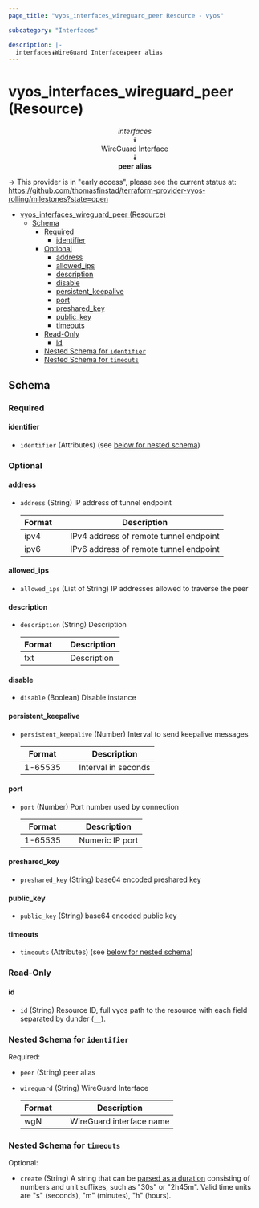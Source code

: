```yaml
---
page_title: "vyos_interfaces_wireguard_peer Resource - vyos"

subcategory: "Interfaces"

description: |-
  interfaces⯯WireGuard Interface⯯peer alias
---
```


# vyos_interfaces_wireguard_peer (Resource)
<center>

*interfaces*  
⯯  
WireGuard Interface  
⯯  
**peer alias**


</center>

-> This provider is in "early access", please see the current status at: https://github.com/thomasfinstad/terraform-provider-vyos-rolling/milestones?state=open

<!--TOC-->

- [vyos_interfaces_wireguard_peer (Resource)](#vyos_interfaces_wireguard_peer-resource)
  - [Schema](#schema)
    - [Required](#required)
      - [identifier](#identifier)
    - [Optional](#optional)
      - [address](#address)
      - [allowed_ips](#allowed_ips)
      - [description](#description)
      - [disable](#disable)
      - [persistent_keepalive](#persistent_keepalive)
      - [port](#port)
      - [preshared_key](#preshared_key)
      - [public_key](#public_key)
      - [timeouts](#timeouts)
    - [Read-Only](#read-only)
      - [id](#id)
    - [Nested Schema for `identifier`](#nested-schema-for-identifier)
    - [Nested Schema for `timeouts`](#nested-schema-for-timeouts)

<!--TOC-->

<!-- schema generated by tfplugindocs -->
## Schema

### Required

#### identifier
- `identifier` (Attributes) (see [below for nested schema](#nestedatt--identifier))

### Optional

#### address
- `address` (String) IP address of tunnel endpoint

    |  Format  &emsp;|  Description                             |
    |----------|------------------------------------------|
    |  ipv4    &emsp;|  IPv4 address of remote tunnel endpoint  |
    |  ipv6    &emsp;|  IPv6 address of remote tunnel endpoint  |
#### allowed_ips
- `allowed_ips` (List of String) IP addresses allowed to traverse the peer
#### description
- `description` (String) Description

    |  Format  &emsp;|  Description  |
    |----------|---------------|
    |  txt     &emsp;|  Description  |
#### disable
- `disable` (Boolean) Disable instance
#### persistent_keepalive
- `persistent_keepalive` (Number) Interval to send keepalive messages

    |  Format   &emsp;|  Description          |
    |-----------|-----------------------|
    |  1-65535  &emsp;|  Interval in seconds  |
#### port
- `port` (Number) Port number used by connection

    |  Format   &emsp;|  Description      |
    |-----------|-------------------|
    |  1-65535  &emsp;|  Numeric IP port  |
#### preshared_key
- `preshared_key` (String) base64 encoded preshared key
#### public_key
- `public_key` (String) base64 encoded public key
#### timeouts
- `timeouts` (Attributes) (see [below for nested schema](#nestedatt--timeouts))

### Read-Only

#### id
- `id` (String) Resource ID, full vyos path to the resource with each field separated by dunder (`__`).

<a id="nestedatt--identifier"></a>
### Nested Schema for `identifier`

Required:

- `peer` (String) peer alias
- `wireguard` (String) WireGuard Interface

    |  Format  &emsp;|  Description               |
    |----------|----------------------------|
    |  wgN     &emsp;|  WireGuard interface name  |


<a id="nestedatt--timeouts"></a>
### Nested Schema for `timeouts`

Optional:

- `create` (String) A string that can be [parsed as a duration](https://pkg.go.dev/time#ParseDuration) consisting of numbers and unit suffixes, such as &#34;30s&#34; or &#34;2h45m&#34;. Valid time units are &#34;s&#34; (seconds), &#34;m&#34; (minutes), &#34;h&#34; (hours).
